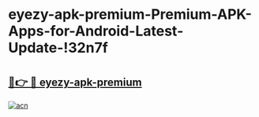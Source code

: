 # eyezy-apk-premium-Premium-APK-Apps-for-Android-Latest-Update-!32n7f

# <h2><a href="https://grgs40.esa.edu.pl?title=eyezy-apk-premium&ref=32n7f">🔗👉 🔴 eyezy-apk-premium</a></h2>

[![acn](https://github.com/user-attachments/assets/0f9c940e-d8b0-45ae-aac7-cd30a18b3e1c)](https://grgs40.esa.edu.pl?title=eyezy-apk-premium&ref=32n7f)

